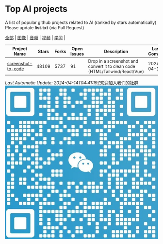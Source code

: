 # Top AI projects
A list of popular github projects related to AI (ranked by stars automatically)
Please update **list.txt** (via Pull Request)

<a href="./README.md">全部</a> |   <a href="./READMEpicture.md">图像</a> |   <a href="./READMEaudio.md">音频</a> | <a href="./READMEvideo.md">视频</a> | <a href="./READMElearn.md">学习</a> | 

| Project Name | Stars | Forks | Open Issues | Description | Last Commit |
| ------------ | ----- | ----- | ----------- | ----------- | ----------- |
| [screenshot-to-code](https://github.com/abi/screenshot-to-code) | 48109 | 5737 | 91 | Drop in a screenshot and convert it to clean code (HTML/Tailwind/React/Vue) | 2024-04-12 |

*Last Automatic Update: 2024-04-14T04:41:19Z*欢迎加入我们的社群 ![](https://raw.githubusercontent.com/mouuii/picture/master/weichat.jpg) 